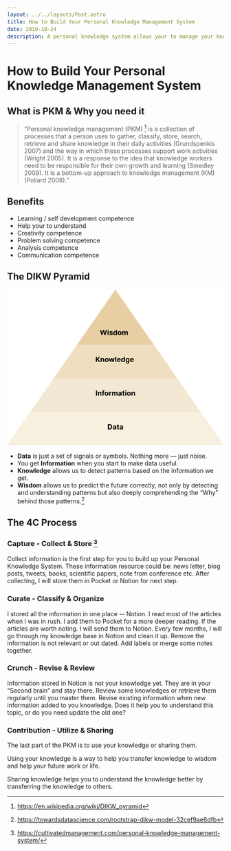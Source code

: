 ```yaml
---
layout: ../../layouts/Post.astro
title: How to Build Your Personal Knowledge Management System
date: 2019-10-24
description: A personal knowledge system allows your to manage your knowledge in an organized way and transfer them to wisdom.
---
```


# How to Build Your Personal Knowledge Management System

## What is PKM & Why you need it

> “Personal knowledge management (PKM) [^wiki] is a collection of processes that a person uses to gather, classify, store, search, retrieve and share knowledge in their daily activities (Grundspenkis 2007) and the way in which these processes support work activities (Wright 2005). It is a response to the idea that knowledge workers need to be responsible for their own growth and learning (Smedley 2009). It is a bottom-up approach to knowledge management (KM) (Pollard 2008).”

## Benefits

* Learning / self development competence
* Help your to understand
* Creativity competence
* Problem solving competence
* Analysis competence
* Communication competence

## The DIKW Pyramid

![](/images/pkm-02.svg)

* **Data** is just a set of signals or symbols. Nothing more — just noise.
* You get **Information** when you start to make data useful.
* **Knowledge** allows us to detect patterns based on the information we get.
* **Wisdom** allows us to predict the future correctly, not only by detecting and understanding patterns but also deeply comprehending the “Why” behind those patterns.[^3]

## The 4C Process 

### Capture - Collect & Store [^4Cs]

Collect information is the first step for you to build up your Personal Knowledge System. These information resource could be: news letter, blog posts, tweets, books, scientific papers, note from conference etc. After collecting, I will store them in Pocket or Notion for next step.

### Curate - Classify & Organize

I stored all the information in one place -- Notion. I read most of the articles when I was in rush. I add them to Pocket for a more deeper reading. If the articles are worth noting. I will send them to Notion. Every few months, I will go through my knowledge base in Notion and clean it up. Remove the information is not relevant or out dated. Add labels or merge some notes together.

### Crunch - Revise & Review

Information stored in Notion is not your knowledge yet. They are in your “Second brain” and stay there. Review some knowledges or retrieve them regularly until you master them. Revise existing information when new information added to you knowledge. Does it help you to understand this topic, or do you need update the old one?

### Contribution - Utilize & Sharing

The last part of the PKM is to use your knowledge or sharing them.

Using your knowledge is a way to help you transfer knowledge to wisdom and help your future work or life.

Sharing knowledge helps you to understand the knowledge better by transferring the knowledge to others.

[^4Cs]: https://cultivatedmanagement.com/personal-knowledge-management-system/
[^wiki]: https://en.wikipedia.org/wiki/DIKW_pyramid
[^3]: https://towardsdatascience.com/rootstrap-dikw-model-32cef9ae6dfb
